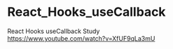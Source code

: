 # React_Hooks_useCallback
React Hooks useCallback Study  
https://www.youtube.com/watch?v=XfUF9qLa3mU
